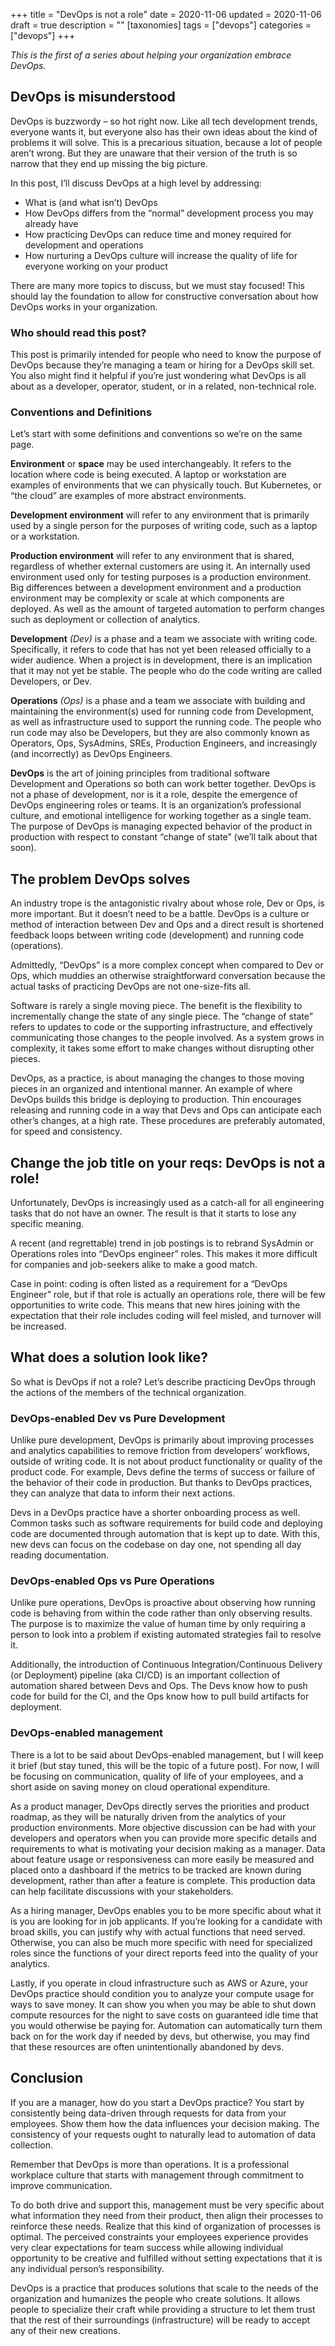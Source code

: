 +++
title = "DevOps is not a role"
date = 2020-11-06
updated = 2020-11-06
draft = true
description = ""
[taxonomies]
tags = ["devops"]
categories = ["devops"]
+++

*This is the first of a series about helping your organization embrace DevOps.*

## DevOps is misunderstood
DevOps is buzzwordy – so hot right now. Like all tech development trends, everyone wants it, but everyone also has their own ideas about the kind of problems it will solve. This is a precarious situation, because a lot of people aren’t wrong. But they are unaware that their version of the truth is so narrow that they end up missing the big picture.

In this post, I’ll discuss DevOps at a high level by addressing: 

* What is (and what isn’t) DevOps
* How DevOps differs from the “normal” development process you may already have
* How practicing DevOps can reduce time and money required for development and operations
* How nurturing a DevOps culture will increase the quality of life for everyone working on your product

There are many more topics to discuss, but we must stay focused! This should lay the foundation to allow for constructive conversation about how DevOps works in your organization. 

### Who should read this post?
This post is primarily intended for people who need to know the purpose of DevOps because they’re managing a team or hiring for a DevOps skill set. You also might find it helpful if you’re just wondering what DevOps is all about as a developer, operator, student, or in a related, non-technical role.

### Conventions and Definitions
Let’s start with some definitions and conventions so we’re on the same page.

**Environment** or **space** may be used interchangeably. It refers to the location where code is being executed. A laptop or workstation are examples of environments that we can physically touch. But Kubernetes, or “the cloud” are examples of more abstract environments.

**Development environment** will refer to any environment that is primarily used by a single person for the purposes of writing code, such as a laptop or a workstation.

**Production environment** will refer to any environment that is shared, regardless of whether external customers are using it. An internally used environment used only for testing purposes is a production environment. Big differences between a development environment and a production environment may be complexity or scale at which components are deployed. As well as the amount of targeted automation to perform changes such as deployment or collection of analytics. 

**Development** *(Dev)* is a phase and a team we associate with writing code. Specifically, it refers to code that has not yet been released officially to a wider audience. When a project is in development, there is an implication that it may not yet be stable. The people who do the code writing are called Developers, or Dev.

**Operations** *(Ops)* is a phase and a team we associate with building and maintaining the environment(s) used for running code from Development, as well as infrastructure used to support the running code. The people who run code may also be Developers, but they are also commonly known as Operators, Ops, SysAdmins, SREs, Production Engineers, and increasingly (and incorrectly) as DevOps Engineers.

**DevOps** is the art of joining principles from traditional software Development and Operations so both can work better together. DevOps is not a phase of development, nor is it a role, despite the emergence of DevOps engineering roles or teams. It is an organization’s professional culture, and emotional intelligence for working together as a single team. The purpose of DevOps is managing expected behavior of the product in production with respect to constant “change of state” (we’ll talk about that soon).

## The problem DevOps solves
An industry trope is the antagonistic rivalry about whose role, Dev or Ops, is more important. But it doesn’t need to be a battle. DevOps is a culture or method of interaction between Dev and Ops and a direct result is shortened feedback loops between writing code (development) and running code (operations). 

Admittedly, “DevOps” is a more complex concept when compared to Dev or Ops, which muddies an otherwise straightforward conversation because the actual tasks of practicing DevOps are not one-size-fits all.

Software is rarely a single moving piece. The benefit is the flexibility to incrementally change the state of any single piece. The “change of state” refers to updates to code or the supporting infrastructure, and effectively communicating those changes to the people involved. As a system grows in complexity, it takes some effort to make changes without disrupting other pieces.

DevOps, as a practice, is about managing the changes to those moving pieces in an organized and intentional manner. An example of where DevOps builds this bridge is deploying to production. Thin encourages releasing and running code in a way that Devs and Ops can anticipate each other’s changes, at a high rate. These procedures are preferably automated, for speed and consistency.

## Change the job title on your reqs: DevOps is not a role!
Unfortunately, DevOps is increasingly used as a catch-all for all engineering tasks that do not have an owner. The result is that it starts to lose any specific meaning.

A recent (and regrettable) trend in job postings is to rebrand SysAdmin or Operations roles into “DevOps engineer” roles. This makes it more difficult for companies and job-seekers alike to make a good match.

Case in point: coding is often listed as a requirement for a “DevOps Engineer” role, but if that role is actually an operations role, there will be few opportunities to write code. This means that new hires joining with the expectation that their role includes coding will feel misled, and turnover will be increased.

## What does a solution look like?
So what is DevOps if not a role? Let’s describe practicing DevOps through the actions of the members of the technical organization.

### DevOps-enabled Dev vs Pure Development
Unlike pure development, DevOps is primarily about improving processes and analytics capabilities to remove friction from developers’ workflows, outside of writing code. It is not about product functionality or quality of the product code. For example, Devs define the terms of success or failure of the behavior of their code in production. But thanks to DevOps practices, they can analyze that data to inform their next actions. 

Devs in a DevOps practice have a shorter onboarding process as well. Common tasks such as software requirements for build code and deploying code are documented through automation that is kept up to date. With this, new devs can focus on the codebase on day one, not spending all day reading documentation.

### DevOps-enabled Ops vs Pure Operations
Unlike pure operations, DevOps is proactive about observing how running code is behaving from within the code rather than only observing results. The purpose is to maximize the value of human time by only requiring a person to look into a problem if existing automated strategies fail to resolve it.

Additionally, the introduction of Continuous Integration/Continuous Delivery (or Deployment) pipeline (aka CI/CD) is an important collection of automation shared between Devs and Ops. The Devs know how to push code for build for the CI, and the Ops know how to pull build artifacts for deployment. 

### DevOps-enabled management
There is a lot to be said about DevOps-enabled management, but I will keep it brief (but stay tuned, this will be the topic of a future post). For now, I will be focusing on communication, quality of life of your employees, and a short aside on saving money on cloud operational expenditure.

As a product manager, DevOps directly serves the priorities and product roadmap, as they will be naturally driven from the analytics of your production environments. More objective discussion can be had with your developers and operators when you can provide more specific details and requirements to what is motivating your decision making as a manager. Data about feature usage or responsiveness can more easily be measured and placed onto a dashboard if the metrics to be tracked are known during development, rather than after a feature is complete. This production data can help facilitate discussions with your stakeholders.

As a hiring manager, DevOps enables you to be more specific about what it is you are looking for in job applicants. If you’re looking for a candidate with broad skills, you can justify why with actual functions that need served. Otherwise, you can also be much more specific with need for specialized roles since the functions of your direct reports feed into the quality of your analytics. 

Lastly, if you operate in cloud infrastructure such as AWS or Azure, your DevOps practice should condition you to analyze your compute usage for ways to save money. It can show you when you may be able to shut down compute resources for the night to save costs on guaranteed idle time that you would otherwise be paying for. Automation can automatically turn them back on for the work day if needed by devs, but otherwise, you may find that these resources are often unintentionally abandoned by devs.

## Conclusion
If you are a manager, how do you start a DevOps practice? You start by consistently being data-driven through requests for data from your employees. Show them how the data influences your decision making. The consistency of your requests ought to naturally lead to automation of data collection.

Remember that DevOps is more than operations. It is a professional workplace culture that starts with management through commitment to improve communication. 

To do both drive and support this, management must be very specific about what information they need from their product, then align their processes to reinforce these needs. Realize that this kind of organization of processes is optimal. The perceived constraints your employees experience provides very clear expectations for team success while allowing individual opportunity to be creative and fulfilled without setting expectations that it is any individual person’s responsibility.

DevOps is a practice that produces solutions that scale to the needs of the organization and humanizes the people who create solutions. It allows people to specialize their craft while providing a structure to let them trust that the rest of their surroundings (infrastructure) will be ready to accept any of their new creations.
